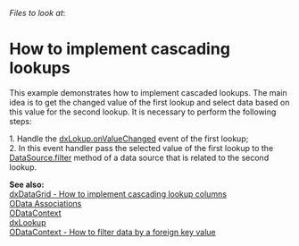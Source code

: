 <!-- default file list -->
*Files to look at*:

<!-- default file list end -->
# How to implement cascading lookups


<p>This example demonstrates how to implement cascaded lookups. The main idea is to get the changed value of the first lookup and select data based on this value for the second lookup. It is necessary to perform the following steps:</p>
<p>1. Handle the <a href="http://js.devexpress.com/Documentation/ApiReference/UI_Widgets/dxLookup/Configuration/?version=15_2#onValueChanged">dxLokup.onValueChanged</a> event of the first lookup;<br>2. In this event handler pass the selected value of the first lookup to the <a href="http://js.devexpress.com/Documentation/ApiReference/Data_Layer/DataSource/Configuration/?version=15_1#filter"><u>DataSource.filter</u></a> method of a data source that is related to the second lookup.</p>
<p><strong>See</strong><strong> a</strong><strong>lso</strong><strong>:<br></strong><a href="https://www.devexpress.com/Support/Center/p/T334359">dxDataGrid - How to implement cascading lookup columns</a><br> <a href="https://js.devexpress.com/Documentation/Guide/Data_Layer/Data_Source_Examples/#OData/Associations"><u>OData Associations</u></a><u><br> </u><a href="http://js.devexpress.com/Documentation/ApiReference/Data_Layer/ODataContext"><u>ODataContext</u></a><u><br> </u><a href="http://js.devexpress.com/Documentation/ApiReference/UI_Widgets/dxLookup/"><u>dxLookup</u></a><u><br> </u><a href="https://www.devexpress.com/Support/Center/p/E4817">ODataContext - How to filter data by a foreign key value</a><u><br> </u></p>

<br/>


